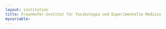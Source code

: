 ```yaml
---
layout: institution
title: Fraunhofer-Institut für Toxikologie und Experimentelle Medizin
myvariable: 
---
```

